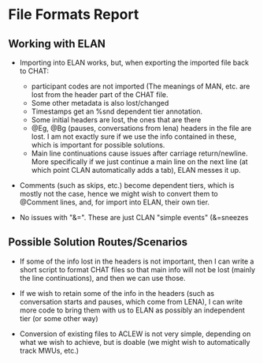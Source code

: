 # File Formats Report

## Working with ELAN

- Importing into ELAN works, but, when exporting the imported file back to CHAT:
	- participant codes are not imported (The meanings of MAN, etc. are lost from the header part of the CHAT file.
	- Some other metadata is also lost/changed
	- Timestamps get an %snd dependent tier annotation.
	- Some initial headers are lost, the ones that are there
	- @Eg, @Bg (pauses, conversations from lena) headers in the file are lost. I am not exactly sure if we use the info contained in these, which is important for possible solutions. 
	- Main line continuations cause issues after carriage return/newline. More specifically if we just continue a main line on the next line (at which point CLAN automatically adds a tab), ELAN messes it up. 

- Comments (such as skips, etc.) become dependent tiers, which is mostly not the case, hence we might wish to convert them to @Comment lines, and, for import into ELAN, their own tier. 

- No issues with "&=". These are just CLAN "simple events" (&=sneezes
 

## Possible Solution Routes/Scenarios

- If some of the info lost in the headers is not important, then I can write a short script to format CHAT files so that main info will not be lost (mainly the line continuations), and then we can use those.

- If we wish to retain some of the info in the headers (such as conversation starts and pauses, which come from LENA), I can write more code to bring them with us to ELAN as possibly an independent tier (or some other way)

- Conversion of existing files to ACLEW is not very simple, depending on what we wish to achieve, but is doable (we might wish to automatically track MWUs, etc.)

